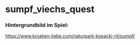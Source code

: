 # sumpf_viechs_quest
### Hintergrundbild im Spiel:
https://www.kroatien-liebe.com/naturpark-kopacki-rit/sumpf/
